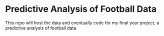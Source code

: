 # Predictive Analysis of Football Data
This repo will host the data and eventually code for my final year project, a predictive analysis of football data
